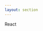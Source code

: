 ```yaml
---
layout: section
---
```


<EmojiTitle title="Demo" emoji="🖥️">
React
</EmojiTitle>

<PageNumber/>

<Footer
    text="💻 Frontend-Entwicklung"
/>

<!--

dspwa1022-react package

-->
